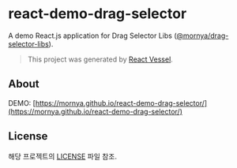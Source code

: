 # react-demo-drag-selector
A demo React.js application for Drag Selector Libs ([@mornya/drag-selector-libs](https://www.npmjs.com/package/@mornya/drag-selector-libs)).

> This project was generated by [React Vessel](https://www.npmjs.com/package/@mornya/react-vessel).

## About
DEMO: [https://mornya.github.io/react-demo-drag-selector/](https://mornya.github.io/react-demo-drag-selector/)
<br>

## License
해당 프로젝트의 [LICENSE](LICENSE) 파일 참조.
<br><br>
